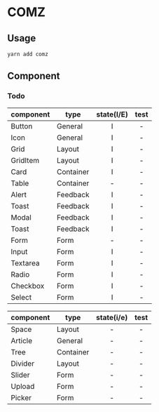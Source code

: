 # COMZ

## Usage

```bash
yarn add comz
```

## Component

### Todo


|   component    |    type    |   state(I/E)     |    test    |
|----------------|------------|:----------------:|:----------:|
| Button         | General    | I                | -          |
| Icon           | General    | I                | -          |
| Grid           | Layout     | I                | -          |
| GridItem       | Layout     | I                | -          |
| Card           | Container  | I                | -          |
| Table          | Container  | -                | -          |
| Alert          | Feedback   | I                | -          |
| Toast          | Feedback   | I                | -          |
| Modal          | Feedback   | I                | -          |
| Toast          | Feedback   | I                | -          |
| Form           | Form       | -                | -          |
| Input          | Form       | I                | -          |
| Textarea       | Form       | I                | -          |
| Radio          | Form       | I                | -          |
| Checkbox       | Form       | I                | -          |
| Select         | Form       | I                | -          |

|   component    |    type    |    state(i/e)    |    test    |
|----------------|------------|:----------------:|:----------:|
| Space          | Layout     | -                | -          |
| Article        | General    | -                | -          |
| Tree           | Container  | -                | -          |
| Divider        | Layout     | -                | -          |
| Slider         | Form       | -                | -          |
| Upload         | Form       | -                | -          |
| Picker         | Form       | -                | -          |